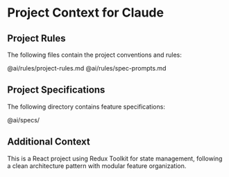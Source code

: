 # Project Context for Claude

## Project Rules
The following files contain the project conventions and rules:

@ai/rules/project-rules.md
@ai/rules/spec-prompts.md

## Project Specifications
The following directory contains feature specifications:

@ai/specs/

## Additional Context
This is a React project using Redux Toolkit for state management, following a clean architecture pattern with modular feature organization.